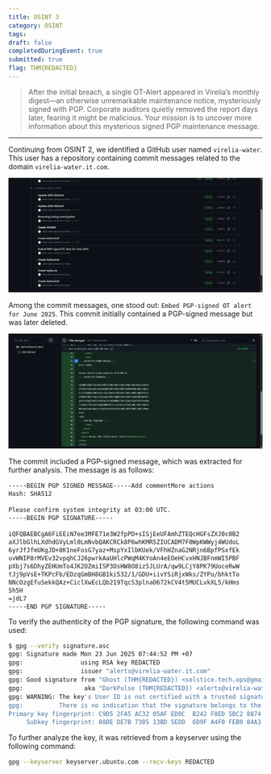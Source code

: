 ```yaml
---
title: OSINT 3
category: OSINT
tags: 
draft: false
completedDuringEvent: true
submitted: true
flag: THM{REDACTED}
---
```

> After the initial breach, a single OT-Alert appeared in Virelia’s monthly digest—an otherwise unremarkable maintenance notice, mysteriously signed with PGP. Corporate auditors quietly removed the report days later, fearing it might be malicious. Your mission is to uncover more information about this mysterious signed PGP maintenance message.

---

Continuing from OSINT 2, we identified a GitHub user named `virelia-water`. This user has a repository containing commit messages related to the domain `virelia-water.it.com`.

![alt text](image.png)

Among the commit messages, one stood out: `Embed PGP-signed OT alert for June 2025`. This commit initially contained a PGP-signed message but was later deleted.

![alt text](image-1.png)

The commit included a PGP-signed message, which was extracted for further analysis. The message is as follows:

```
-----BEGIN PGP SIGNED MESSAGE-----Add commentMore actions
Hash: SHA512

Please confirm system integrity at 03:00 UTC.
-----BEGIN PGP SIGNATURE-----

iQFQBAEBCgA6FiEEiN7ee3MFE71e3W2fpPD+sISjEeUFAmhZTEQcHGFsZXJ0c0B2
aXJlbGlhLXdhdGVyLml0LmNvbQAKCRCk8P6whKMR5ZIUCADM7F0WpKWWyj4WUdoL
6yrJfJfmUKgJD+8K1neFosG7yaz+MspYxIlbKUek/VFhHZnaG2NRjn6BpfPSxfEk
uvWNIP8rMVEv32vpqhCJ26pwrkAaUHlcPWqM4KYoAn4eEOeHCvxHNJBFnmWI5PBF
pXbj7s6DhyZEHUmTo4JK2OZmiISP3OsHW8O8iz5JLUrA/qw9LCjY8PK79UoceRwW
tJj9pVsE+TKPcFb/EDzqGmBH8GB1ki532/1/GDU+iivYSiRjxWks/ZYPu/bhktTo
NNcOzgEfuSekkQAz+CiclXwEcLQb219TqcS3plnaO672kCV4t5MUCLvkXL5/kHms
Sh5H
=jdL7
-----END PGP SIGNATURE-----
```

To verify the authenticity of the PGP signature, the following command was used:

```sh
$ gpg --verify signature.asc
gpg: Signature made Mon 23 Jun 2025 07:44:52 PM +07
gpg:                using RSA key REDACTED
gpg:                issuer "alerts@virelia-water.it.com"
gpg: Good signature from "Ghost (THM{REDACTED}) <solstice.tech.ops@gmail.com>" [unknown]
gpg:                 aka "DarkPulse (THM{REDACTED}) <alerts@virelia-water.it.com>" [unknown]
gpg: WARNING: The key's User ID is not certified with a trusted signature!
gpg:          There is no indication that the signature belongs to the owner.
Primary key fingerprint: C9D5 2FA5 AC32 05AF ED0C  B242 F8ED 5BC2 8874 364F
     Subkey fingerprint: 88DE DE7B 7305 13BD 5EDD  6D9F A4F0 FEB0 84A3 11E5
```

To further analyze the key, it was retrieved from a keyserver using the following command:

```sh
gpg --keyserver keyserver.ubuntu.com --recv-keys REDACTED
```
